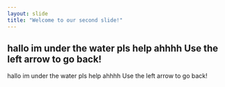 ```yaml
---
layout: slide
title: "Welcome to our second slide!"
---
```

hallo im under the water pls help ahhhh
Use the left arrow to go back!
---
hallo im under the water pls help ahhhh
Use the left arrow to go back!

